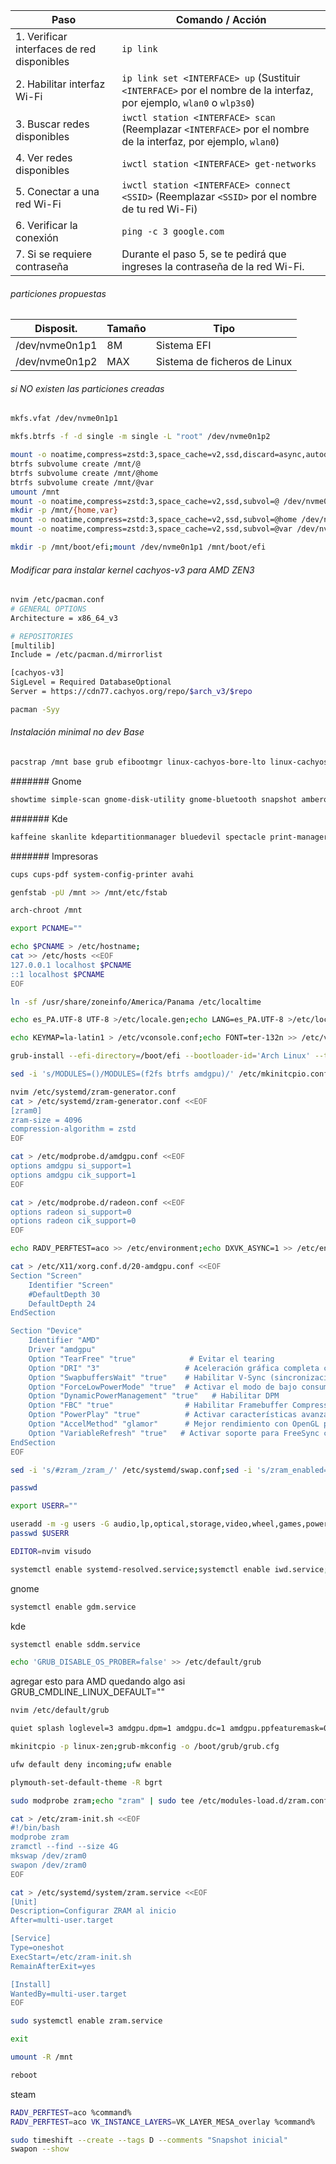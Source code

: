 | Paso | Comando / Acción |
|------|------------------|
| 1. Verificar interfaces de red disponibles | `ip link` |
| 2. Habilitar interfaz Wi-Fi | `ip link set <INTERFACE> up` (Sustituir `<INTERFACE>` por el nombre de la interfaz, por ejemplo, `wlan0` o `wlp3s0`) |
| 3. Buscar redes disponibles | `iwctl station <INTERFACE> scan` (Reemplazar `<INTERFACE>` por el nombre de la interfaz, por ejemplo, `wlan0`) |
| 4. Ver redes disponibles | `iwctl station <INTERFACE> get-networks` |
| 5. Conectar a una red Wi-Fi | `iwctl station <INTERFACE> connect <SSID>` (Reemplazar `<SSID>` por el nombre de tu red Wi-Fi) |
| 6. Verificar la conexión | `ping -c 3 google.com` |
| 7. Si se requiere contraseña | Durante el paso 5, se te pedirá que ingreses la contraseña de la red Wi-Fi. |

###### particiones propuestas
|Disposit.|Tamaño|Tipo|
|---|---|---|
|/dev/nvme0n1p1|8M|Sistema EFI|
|/dev/nvme0n1p2|MAX|Sistema de ficheros de Linux|

###### si *NO existen* las particiones creadas
```bash
mkfs.vfat /dev/nvme0n1p1
```
```bash
mkfs.btrfs -f -d single -m single -L "root" /dev/nvme0n1p2
```

```bash
mount -o noatime,compress=zstd:3,space_cache=v2,ssd,discard=async,autodefrag /dev/nvme0n1p2 /mnt
btrfs subvolume create /mnt/@
btrfs subvolume create /mnt/@home
btrfs subvolume create /mnt/@var
umount /mnt
mount -o noatime,compress=zstd:3,space_cache=v2,ssd,subvol=@ /dev/nvme0n1p2 /mnt
mkdir -p /mnt/{home,var}
mount -o noatime,compress=zstd:3,space_cache=v2,ssd,subvol=@home /dev/nvme0n1p2 /mnt/home
mount -o noatime,compress=zstd:3,space_cache=v2,ssd,subvol=@var /dev/nvme0n1p2 /mnt/var
```

```bash
mkdir -p /mnt/boot/efi;mount /dev/nvme0n1p1 /mnt/boot/efi
```

###### Modificar para instalar kernel cachyos-v3 para AMD ZEN3
```bash
nvim /etc/pacman.conf
# GENERAL OPTIONS
Architecture = x86_64_v3

# REPOSITORIES
[multilib]
Include = /etc/pacman.d/mirrorlist

[cachyos-v3]
SigLevel = Required DatabaseOptional
Server = https://cdn77.cachyos.org/repo/$arch_v3/$repo
```

```bash
pacman -Syy
```

###### Instalación minimal no dev Base
```bash
pacstrap /mnt base grub efibootmgr linux-cachyos-bore-lto linux-cachyos-bore-lto-headers linux-firmware amd-ucode iwd wireless-regdb btrfs-progs f2fs-tools fuse pipewire pipewire-pulse wireplumber pipewire-alsa mesa vulkan-radeon libva-mesa-driver mesa-vdpau lib32-mesa lib32-vulkan-radeon lib32-libva-mesa-driver lib32-mesa-vdpau xf86-video-amdgpu amdgpu amdgpu_top upower sof-firmware sudo ufw thermald timeshift util-linux zram-generator plymouth xorg xorg-server xorg-xwayland wayland terminus-font xdg-user-dirs htop neovim hunspell-es_pa nvme-cli mdadm
```

####### Gnome
```bash
showtime simple-scan gnome-disk-utility gnome-bluetooth snapshot amberol xdg-user-dirs-gtk gdm gnome-shell gnome-control-center nautilus loupe evince gnome-console
```

####### Kde
```bash
kaffeine skanlite kdepartitionmanager bluedevil spectacle print-manager elisa xdg-user-dirs sddm plasma-desktop systemsettings dolphin gwenview okular konsole ark
```

####### Impresoras
```bash
cups cups-pdf system-config-printer avahi
```

```bash
genfstab -pU /mnt >> /mnt/etc/fstab
```

```bash
arch-chroot /mnt
```

```bash
export PCNAME=""
```

```bash
echo $PCNAME > /etc/hostname;
cat >> /etc/hosts <<EOF
127.0.0.1 localhost $PCNAME
::1 localhost $PCNAME
EOF
```

```bash
ln -sf /usr/share/zoneinfo/America/Panama /etc/localtime
```

```bash
echo es_PA.UTF-8 UTF-8 >/etc/locale.gen;echo LANG=es_PA.UTF-8 >/etc/locale.conf;echo LANG=es_PA.UTF-8 >>/etc/environment;echo LC_TIME=C >>/etc/environment;echo LC_COLLATE=C >>/etc/environment;locale-gen
```

```bash
echo KEYMAP=la-latin1 > /etc/vconsole.conf;echo FONT=ter-132n >> /etc/vconsole.conf
```

```bash
grub-install --efi-directory=/boot/efi --bootloader-id='Arch Linux' --target=x86_64-efi
```

```bash
sed -i 's/MODULES=()/MODULES=(f2fs btrfs amdgpu)/' /etc/mkinitcpio.conf
```

```bash
nvim /etc/systemd/zram-generator.conf
cat > /etc/systemd/zram-generator.conf <<EOF
[zram0]
zram-size = 4096
compression-algorithm = zstd
EOF
```

```bash
cat > /etc/modprobe.d/amdgpu.conf <<EOF
options amdgpu si_support=1
options amdgpu cik_support=1
EOF
```

```bash
cat > /etc/modprobe.d/radeon.conf <<EOF
options radeon si_support=0
options radeon cik_support=0
EOF
```

```bash
echo RADV_PERFTEST=aco >> /etc/environment;echo DXVK_ASYNC=1 >> /etc/environment
```

```bash
cat > /etc/X11/xorg.conf.d/20-amdgpu.conf <<EOF 
Section "Screen"
	Identifier "Screen"
	#DefaultDepth 30
	DefaultDepth 24
EndSection

Section "Device"
    Identifier "AMD"
    Driver "amdgpu"
    Option "TearFree" "true"            # Evitar el tearing
    Option "DRI" "3"                   # Aceleración gráfica completa con DRI3
    Option "SwapbuffersWait" "true"    # Habilitar V-Sync (sincronización vertical)
    Option "ForceLowPowerMode" "true"  # Activar el modo de bajo consumo
    Option "DynamicPowerManagement" "true"   # Habilitar DPM
    Option "FBC" "true"                # Habilitar Framebuffer Compression
    Option "PowerPlay" "true"          # Activar características avanzadas de ahorro de energía
    Option "AccelMethod" "glamor"      # Mejor rendimiento con OpenGL para reducir carga
    Option "VariableRefresh" "true"   # Activar soporte para FreeSync con el Samsung G8
EndSection
EOF
```

```bash
sed -i 's/#zram_/zram_/' /etc/systemd/swap.conf;sed -i 's/zram_enabled=0/zram_enabled=1/' /etc/systemd/swap.conf
```

```bash
passwd
```

```bash
export USERR=""
```

```bash
useradd -m -g users -G audio,lp,optical,storage,video,wheel,games,power,scanner,polkitd -s /bin/bash $USERR
passwd $USERR
```

```bash
EDITOR=nvim visudo
```

```bash
systemctl enable systemd-resolved.service;systemctl enable iwd.service;systemctl enable bluetooth.service;systemctl enable ufw.service;systemctl enable thermald.service;systemctl enable upower.service;sudo systemctl enable fstrim.timer;systemctl enable systemd-zram-setup@zram0.service;
```
gnome
```bash
systemctl enable gdm.service
```
kde
```bash
systemctl enable sddm.service
```

```bash
echo 'GRUB_DISABLE_OS_PROBER=false' >> /etc/default/grub
```
agregar esto para AMD
quedando algo asi GRUB_CMDLINE_LINUX_DEFAULT=""
```bash
nvim /etc/default/grub
```
```bash
quiet splash loglevel=3 amdgpu.dpm=1 amdgpu.dc=1 amdgpu.ppfeaturemask=0xffffffff amdgpu.noretry=0 amdgpu.vm_fragment_size=9
```

```bash
mkinitcpio -p linux-zen;grub-mkconfig -o /boot/grub/grub.cfg
```

```bash
ufw default deny incoming;ufw enable
```
```bash
plymouth-set-default-theme -R bgrt
```
```bash
sudo modprobe zram;echo "zram" | sudo tee /etc/modules-load.d/zram.conf
```
```bash
cat > /etc/zram-init.sh <<EOF 
#!/bin/bash
modprobe zram
zramctl --find --size 4G
mkswap /dev/zram0
swapon /dev/zram0
EOF
```
```bash
cat > /etc/systemd/system/zram.service <<EOF 
[Unit]
Description=Configurar ZRAM al inicio
After=multi-user.target

[Service]
Type=oneshot
ExecStart=/etc/zram-init.sh
RemainAfterExit=yes

[Install]
WantedBy=multi-user.target
EOF
```
```bash
sudo systemctl enable zram.service
```


```bash
exit
```
```bash
umount -R /mnt
```
```bash
reboot
```

steam
```bash
RADV_PERFTEST=aco %command%
RADV_PERFTEST=aco VK_INSTANCE_LAYERS=VK_LAYER_MESA_overlay %command%
```
```bash
sudo timeshift --create --tags D --comments "Snapshot inicial"
swapon --show
```

